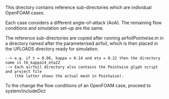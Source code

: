 
This directory contains reference sub-directories which are individual OpenFOAM cases. 

Each case considers a different angle-of-attack (AoA). The remaining flow conditions
and simulation set-up are the same. 

The reference sub-directories are copied after running airfoilPointwise.m in a directory
named after the parameterised airfoil, which is then placed in the UPLOADS directory 
ready for simulation.
	
	--> e.g. if t = 0.06, kappa = 0.14 and eta = 0.22 then the directory name is t6_kappa14_eta22
	--> Each airfoil directory also contains the Pointwise glyph script and project file 
		(the latter shows the actual mesh in Pointwise).
	
To the change the flow conditions of an OpenFOAM case, proceed to system/includeDict

